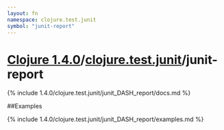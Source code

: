 ```yaml
---
layout: fn
namespace: clojure.test.junit
symbol: "junit-report"
---
```


# [Clojure 1.4.0](../../)/[clojure.test.junit](../)/junit-report

{% include 1.4.0/clojure.test.junit/junit_DASH_report/docs.md %}

##Examples

{% include 1.4.0/clojure.test.junit/junit_DASH_report/examples.md %}

